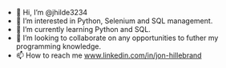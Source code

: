 - 👋 Hi, I’m @jhilde3234
- 👀 I’m interested in Python, Selenium and SQL management.
- 🌱 I’m currently learning Python and SQL.
- 💞️ I’m looking to collaborate on any opportunities to futher my programming knowledge.
- 📫 How to reach me www.linkedin.com/in/jon-hillebrand

<!---
jhilde3234/jhilde3234 is a ✨ special ✨ repository because its `README.md` (this file) appears on your GitHub profile.
You can click the Preview link to take a look at your changes.
--->

